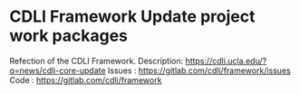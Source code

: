 CDLI Framework Update project work packages
===


Refection of the CDLI Framework. Description: <https://cdli.ucla.edu/?q=news/cdli-core-update>
Issues : <https://gitlab.com/cdli/framework/issues>
Code : <https://gitlab.com/cdli/framework>  
